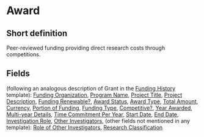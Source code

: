# Award
## Short definition
Peer-reviewed funding providing direct research costs through competitions.
## Fields
(following an analogous description of Grant in the [Funding History](../Templates/Funding%20History.md) template):
[Funding Organization](../Object-Fields/Award/Funding%20Organization.md),
[Program Name](../Object-Fields/Award/Program%20Name.md),
[Project Title](../Object-Fields/Award/Project%20Title.md),
[Project Description](../Object-Fields/Award/Project%20Description.md),
[Funding Renewable?](../Object-Fields/Award/Funding%20Renewable.md),
[Award Status](../Object-Fields/Award/Award%20Status.md),
[Award Type](../Object-Fields/Award/Award%20Type.md),
[Total Amount](../Object-Fields/Award/Total%20Amount.md),
[Currency](../Object-Fields/Award/Currency.md),
[Portion of Funding](../Object-Fields/Award/Portion%20of%20Funding.md),
[Funding Type](../Object-Fields/Award/Funding%20Type.md),
[Competitive?](../Object-Fields/Award/Competitive.md),
[Year Awarded](../Object-Fields/Award/Year%20Awarded.md),
[Multi-year Details](../Object-Fields/Award/Multi-year%20Details.md),
[Time Commitment Per Year](../Object-Fields/Award/Time%20Commitment%20Per%20Year.md),
[Start Date](../Object-Fields/Award/Start%20Date.md),
[End Date](../Object-Fields/Award/End%20Date.md),
[Investigation Role](../Object-Fields/Award/Investigation%20Role.md),
[Other Investigators](../Object-Fields/Award/Other%20Investigators.md),
(other fields not mentioned in any template):
[Role of Other Investigators](../Object-Fields/Award/Role%20of%20Other%20Investigators.md),
[Research Classification](../Object-Fields/Award/Research%20Classification.md)
